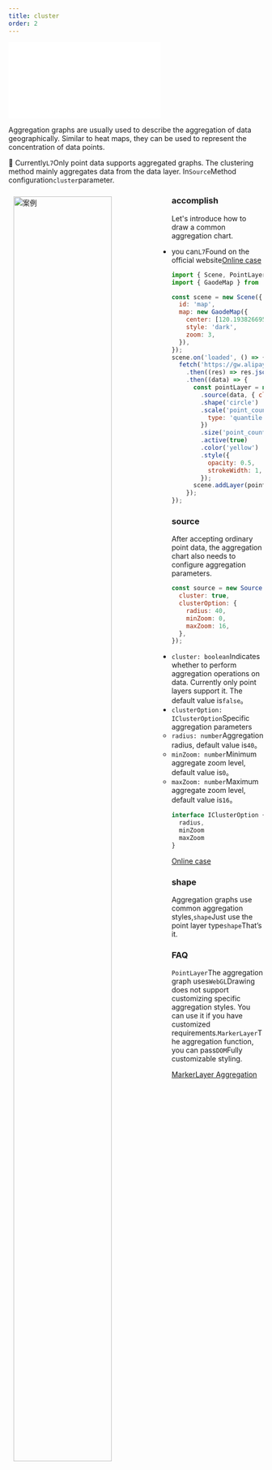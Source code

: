 ```yaml
---
title: cluster
order: 2
---
```


<embed src="@/docs/api/common/style.md"></embed>

Aggregation graphs are usually used to describe the aggregation of data geographically. Similar to heat maps, they can be used to represent the concentration of data points.

🌟 Currently`L7`Only point data supports aggregated graphs. The clustering method mainly aggregates data from the data layer. In`Source`Method configuration`cluster`parameter.

<div>
  <div style="width:60%;float:left; margin: 10px;">
    <img  width="80%" alt="案例" src='https://gw.alipayobjects.com/mdn/antv_site/afts/img/A*paQsRKykjL4AAAAAAAAAAABkARQnAQ'>
  </div>
</div>

### accomplish

Let's introduce how to draw a common aggregation chart.

- you can`L7`Found on the official website[Online case](/examples/point/cluster/#cluster)

```js
import { Scene, PointLayer } from '@antv/l7';
import { GaodeMap } from '@antv/l7-extension-maps';

const scene = new Scene({
  id: 'map',
  map: new GaodeMap({
    center: [120.19382669582967, 30.258134],
    style: 'dark',
    zoom: 3,
  }),
});
scene.on('loaded', () => {
  fetch('https://gw.alipayobjects.com/os/basement_prod/d3564b06-670f-46ea-8edb-842f7010a7c6.json')
    .then((res) => res.json())
    .then((data) => {
      const pointLayer = new PointLayer({})
        .source(data, { cluster: true })
        .shape('circle')
        .scale('point_count', {
          type: 'quantile',
        })
        .size('point_count', [5, 10, 15, 20, 25])
        .active(true)
        .color('yellow')
        .style({
          opacity: 0.5,
          strokeWidth: 1,
        });
      scene.addLayer(pointLayer);
    });
});
```

### source

After accepting ordinary point data, the aggregation chart also needs to configure aggregation parameters.

```js
const source = new Source(data, {
  cluster: true,
  clusterOption: {
    radius: 40,
    minZoom: 0,
    maxZoom: 16,
  },
});
```

- `cluster: boolean`Indicates whether to perform aggregation operations on data. Currently only point layers support it. The default value is`false`。
- `clusterOption: IClusterOption`Specific aggregation parameters
  - `radius: number`Aggregation radius, default value is`40`。
  - `minZoom: number`Minimum aggregate zoom level, default value is`0`。
  - `maxZoom: number`Maximum aggregate zoom level, default value is`16`。

```js
interface IClusterOption {
  radius,
  minZoom
  maxZoom
}
```

[Online case](/examples/point/cluster#cluster)

### shape

Aggregation graphs use common aggregation styles,`shape`Just use the point layer type`shape`That’s it.

### FAQ

`PointLayer`The aggregation graph uses`WebGL`Drawing does not support customizing specific aggregation styles. You can use it if you have customized requirements.`MarkerLayer`The aggregation function, you can pass`DOM`Fully customizable styling.

[MarkerLayer Aggregation](/api/component/markerlayer)
